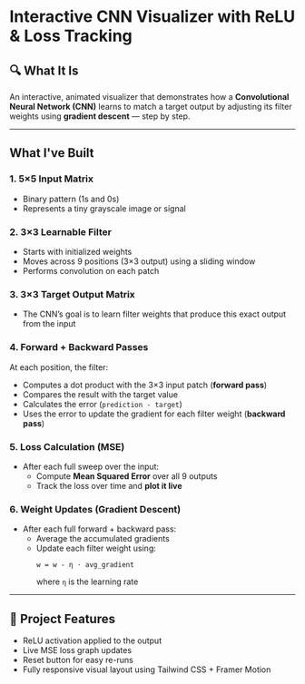#  Interactive CNN Visualizer with ReLU & Loss Tracking

## 🔍 What It Is  
An interactive, animated visualizer that demonstrates how a **Convolutional Neural Network (CNN)** learns to match a target output by adjusting its filter weights using **gradient descent** — step by step.

---

##  What I've Built

###  1.  5×5 Input Matrix
- Binary pattern (1s and 0s)  
- Represents a tiny grayscale image or signal

###  2.  3×3 Learnable Filter
- Starts with initialized weights  
- Moves across 9 positions (3×3 output) using a sliding window  
- Performs convolution on each patch

### 3.  3×3 Target Output Matrix
- The CNN’s goal is to learn filter weights that produce this exact output from the input

###  4. Forward + Backward Passes
At each position, the filter:
- Computes a dot product with the 3×3 input patch (**forward pass**)  
- Compares the result with the target value  
- Calculates the error (`prediction - target`)  
- Uses the error to update the gradient for each filter weight (**backward pass**)

###  5. Loss Calculation (MSE)
- After each full sweep over the input:
  - Compute **Mean Squared Error** over all 9 outputs
  - Track the loss over time and **plot it live**

###  6. Weight Updates (Gradient Descent)
- After each full forward + backward pass:
  - Average the accumulated gradients
  - Update each filter weight using:  
    ```
    w = w - η ⋅ avg_gradient
    ```
    where `η` is the learning rate

---

## 🧪 Project Features
- ReLU activation applied to the output  
- Live MSE loss graph updates  
- Reset button for easy re-runs  
- Fully responsive visual layout using Tailwind CSS + Framer Motion
